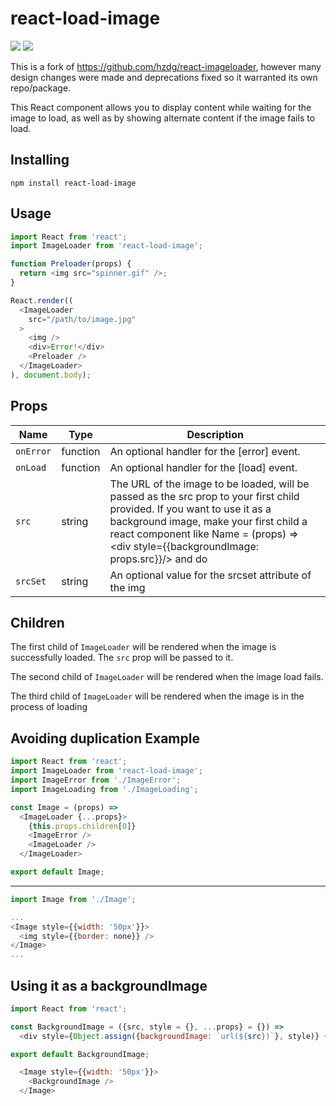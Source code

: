 react-load-image
=================
![](https://img.shields.io/npm/dw/react-load-image.svg)
![](https://img.shields.io/npm/l/react-load-image.svg)

This is a fork of https://github.com/hzdg/react-imageloader, however many design changes were made and deprecations fixed so it warranted its own repo/package.

This React component allows you to display
content while waiting for the image to load, as well as by showing alternate
content if the image fails to load.

Installing
-----
`npm install react-load-image`


Usage
-----

```js
import React from 'react';
import ImageLoader from 'react-load-image';

function Preloader(props) {
  return <img src="spinner.gif" />;
}

React.render((
  <ImageLoader
    src="/path/to/image.jpg"
  >
    <img />
    <div>Error!</div>
    <Preloader />
  </ImageLoader>
), document.body);

```


Props
-----

Name        | Type     | Description
------------|----------|------------
`onError`   | function | An optional handler for the [error] event.
`onLoad`    | function | An optional handler for the [load] event.
`src`       | string   | The URL of the image to be loaded, will be passed as the src prop to your first child provided. If you want to use it as a background image, make your first child a react component like Name = (props) => <div style={{backgroundImage: props.src}}/> and do <Name/>
`srcSet`    | string   | An optional value for the srcset attribute of the img


Children
--------
The first child of `ImageLoader` will be rendered when the image is successfully loaded. The `src` prop will be passed to it.

The second child of `ImageLoader` will be rendered when the image load fails.

The third child of `ImageLoader` will be rendered when the image is in the process of loading


Avoiding duplication Example
-------
```js
import React from 'react';
import ImageLoader from 'react-load-image';
import ImageError from './ImageError';
import ImageLoading from './ImageLoading';

const Image = (props) =>
  <ImageLoader {...props}>
    {this.props.children[0]}
    <ImageError />
    <ImageLoader />
  </ImageLoader>

export default Image;
```
-----
```js
import Image from './Image';

...
<Image style={{width: '50px'}}>
  <img style={{border: none}} />
</Image>
...

```


Using it as a backgroundImage
-----
```js
import React from 'react';

const BackgroundImage = ({src, style = {}, ...props} = {}) =>
  <div style={Object.assign({backgroundImage: `url(${src})`}, style)} {...props} />

export default BackgroundImage;
```

```js
  <Image style={{width: '50px'}}>
    <BackgroundImage />
  </Image>
```
